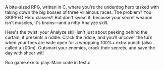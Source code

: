 A bite-sized RPG, written in C, where you're the underdog hero tasked with taking down the big bosses of three villainous races. The problem? You SKIPPED Hero classes!! But don't sweat it, because your secret weapon isn't muscles, it's brains—and a nifty Analyze skill.

Here's the twist: your Analyze skill isn't just about peeking behind the curtain; it presents a riddle. Crack the riddle, and you'll uncover the turn when your foes are wide open for a whopping 100%+ extra punch (also called a z00m). Outsmart your enemies, crack their secrets, and save the day with sheer wit!

Run game.exe to play. 
Main code in test.c
